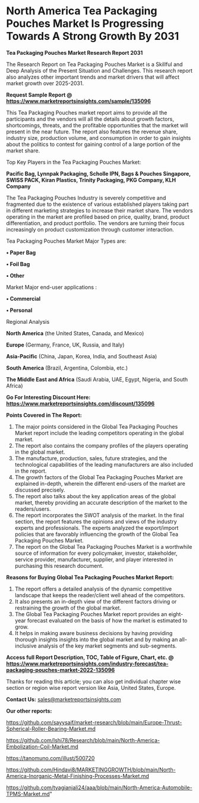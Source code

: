# North America Tea Packaging Pouches Market Is Progressing Towards A Strong Growth By 2031

<strong>Tea Packaging Pouches Market Research Report 2031</strong>

The Research Report on Tea Packaging Pouches Market is a Skillful and Deep Analysis of the Present Situation and Challenges. This research report also analyzes other important trends and market drivers that will affect market growth over 2025-2031.

<strong>Request Sample Report @ <a href=https://www.marketreportsinsights.com/sample/135096>https://www.marketreportsinsights.com/sample/135096</a></strong>

This Tea Packaging Pouches market report aims to provide all the participants and the vendors will all the details about growth factors, shortcomings, threats, and the profitable opportunities that the market will present in the near future. The report also features the revenue share, industry size, production volume, and consumption in order to gain insights about the politics to contest for gaining control of a large portion of the market share.

Top Key Players in the Tea Packaging Pouches Market:

<strong>Pacific Bag, Lynnpak Packaging, Scholle IPN, Bags & Pouches Singapore, SWISS PACK, Kiran Plastics, Trinity Packaging, PKG Company, KLH Company</strong>

The Tea Packaging Pouches Industry is severely competitive and fragmented due to the existence of various established players taking part in different marketing strategies to increase their market share. The vendors operating in the market are profiled based on price, quality, brand, product differentiation, and product portfolio. The vendors are turning their focus increasingly on product customization through customer interaction.

Tea Packaging Pouches Market Major Types are:

<strong>• Paper Bag

• Foil Bag

• Other</strong>

Market Major end-user applications :

<strong>• Commercial

• Personal</strong>

Regional Analysis

</u><strong><b>North America</b></strong> (the United States, Canada, and Mexico)

<strong><b>Europe </b></strong>(Germany, France, UK, Russia, and Italy)

<strong><b>Asia-Pacific</b></strong> (China, Japan, Korea, India, and Southeast Asia)

<strong><b>South America</b></strong> (Brazil, Argentina, Colombia, etc.)

<strong><b>The Middle East and Africa</b></strong> (Saudi Arabia, UAE, Egypt, Nigeria, and South Africa)

<strong>Go For Interesting Discount Here: <a href=https://www.marketreportsinsights.com/discount/135096>https://www.marketreportsinsights.com/discount/135096</a></strong>

<strong>Points Covered in The Report:</strong>
<ol>
  <li>The major points considered in the Global Tea Packaging Pouches Market report include the leading competitors operating in the global market.</li>
  <li>The report also contains the company profiles of the players operating in the global market.</li>
  <li>The manufacture, production, sales, future strategies, and the technological capabilities of the leading manufacturers are also included in the report.</li>
  <li>The growth factors of the Global Tea Packaging Pouches Market are explained in-depth, wherein the different end-users of the market are discussed precisely.</li>
  <li>The report also talks about the key application areas of the global market, thereby providing an accurate description of the market to the readers/users.</li>
  <li>The report incorporates the SWOT analysis of the market. In the final section, the report features the opinions and views of the industry experts and professionals. The experts analyzed the export/import policies that are favorably influencing the growth of the Global Tea Packaging Pouches Market.</li>
  <li>The report on the Global Tea Packaging Pouches Market is a worthwhile source of information for every policymaker, investor, stakeholder, service provider, manufacturer, supplier, and player interested in purchasing this research document.</li>
</ol>
<strong>Reasons for Buying Global Tea Packaging Pouches Market Report:</strong>

<ol>
  <li>The report offers a detailed analysis of the dynamic competitive landscape that keeps the reader/client well ahead of the competitors.</li>
  <li>It also presents an in-depth view of the different factors driving or restraining the growth of the global market.</li>
  <li>The Global Tea Packaging Pouches Market report provides an eight-year forecast evaluated on the basis of how the market is estimated to grow.</li>
  <li>It helps in making aware business decisions by having providing thorough insights insights into the global market and by making an all-inclusive analysis of the key market segments and sub-segments.</li>
</ol>
<strong>Access full Report Description, TOC, Table of Figure, Chart, etc. @ <a href=https://www.marketreportsinsights.com/industry-forecast/tea-packaging-pouches-market-2022-135096>https://www.marketreportsinsights.com/industry-forecast/tea-packaging-pouches-market-2022-135096</a></strong>


Thanks for reading this article; you can also get individual chapter wise section or region wise report version like Asia, United States, Europe.

<strong>Contact Us:</strong>
sales@marketreportsinsights.com

<strong>Our other reports:</strong>

<a href=https://github.com/sayysaif/market-research/blob/main/Europe-Thrust-Spherical-Roller-Bearing-Market.md>https://github.com/sayysaif/market-research/blob/main/Europe-Thrust-Spherical-Roller-Bearing-Market.md</a>

<a href=https://github.com/Ishi78/Research/blob/main/North-America-Embolization-Coil-Market.md>https://github.com/Ishi78/Research/blob/main/North-America-Embolization-Coil-Market.md</a>

<a href=https://tanomuno.com/illust/500720>https://tanomuno.com/illust/500720</a>

<a href=https://github.com/Hindavi8/MARKETINGGROWTH/blob/main/North-America-Inorganic-Metal-Finishing-Processes-Market.md>https://github.com/Hindavi8/MARKETINGGROWTH/blob/main/North-America-Inorganic-Metal-Finishing-Processes-Market.md</a>

<a href=https://github.com/tyagianjali24/aaa/blob/main/North-America-Automobile-TPMS-Market.md>https://github.com/tyagianjali24/aaa/blob/main/North-America-Automobile-TPMS-Market.md</a>"
